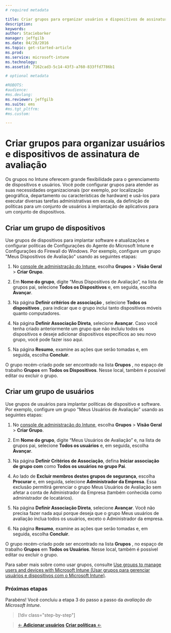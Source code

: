 ```yaml
---
# required metadata

title: Criar grupos para organizar usuários e dispositivos de assinatura de avaliação | Microsoft Intune
description:
keywords:
author: Staciebarker
manager: jeffgilb
ms.date: 04/28/2016
ms.topic: get-started-article
ms.prod:
ms.service: microsoft-intune
ms.technology:
ms.assetid: 7162cad3-5c14-43f3-a760-833ffd7786b1

# optional metadata

#ROBOTS:
#audience:
#ms.devlang:
ms.reviewer: jeffgilb
ms.suite: ems
#ms.tgt_pltfrm:
#ms.custom:

---
```


# Criar grupos para organizar usuários e dispositivos de assinatura de avaliação
Os grupos no Intune oferecem grande flexibilidade para o gerenciamento de dispositivos e usuários. Você pode configurar grupos para atender as suas necessidades organizacionais (por exemplo, por localização geográfica, departamento ou características de hardware) e usá-los para executar diversas tarefas administrativas em escala, da definição de políticas para um conjunto de usuários à implantação de aplicativos para um conjunto de dispositivos.

## Criar um grupo de dispositivos
Use grupos de dispositivos para implantar software e atualizações e configurar políticas de Configurações do Agente do Microsoft Intune e Configurações do Firewall do Windows. Por exemplo, configure um grupo "Meus Dispositivos de Avaliação" usando as seguintes etapas:

1.  No [console de administração do Intune](https://manage.microsoft.com/), escolha **Grupos** &gt; **Visão Geral** &gt; **Criar Grupo**.

2.  Em **Nome do grupo**, digite “Meus Dispositivos de Avaliação”, na lista de grupos pai, selecione **Todos os Dispositivos** e, em seguida, escolha **Avançar**.

3.  Na página **Definir critérios de associação** , selecione **Todos os dispositivos** , para indicar que o grupo inclui tanto dispositivos móveis quanto computadores.

4.  Na página **Definir Associação Direta**, selecione **Avançar**. Caso você tenha criado anteriormente um grupo que não incluiu todos os dispositivos e deseje adicionar dispositivos específicos ao seu novo grupo, você pode fazer isso aqui.

5.  Na página **Resumo**, examine as ações que serão tomadas e, em seguida, escolha **Concluir**.

O grupo recém-criado pode ser encontrado na lista **Grupos** , no espaço de trabalho **Grupos** em **Todos os Dispositivos**. Nesse local, também é possível editar ou excluir o grupo.

## Criar um grupo de usuários
Use grupos de usuários para implantar políticas de dispositivo e software. Por exemplo, configure um grupo "Meus Usuários de Avaliação" usando as seguintes etapas:

1.  No [console de administração do Intune](https://manage.microsoft.com/), escolha **Grupos** &gt; **Visão Geral** &gt; **Criar Grupo**.

2.  Em **Nome do grupo**, digite “Meus Usuários de Avaliação” e, na lista de grupos pai, selecione **Todos os usuários** e, em seguida, escolha **Avançar**.

3.  Na página **Definir Critérios de Associação**, defina **Iniciar associação de grupo com** como **Todos os usuários no grupo Pai**.

4.  Ao lado de **Excluir membros destes grupos de segurança**, escolha **Procurar** e, em seguida, selecione **Administrador da Empresa**. Essa exclusão permitirá gerenciar o grupo Meus Usuários de Avaliação sem afetar a conta de Administrador da Empresa (também conhecida como administrador de locatários).

5.  Na página **Definir Associação Direta**, selecione **Avançar**. Você não precisa fazer nada aqui porque deseja que o grupo Meus usuários de avaliação inclua todos os usuários, exceto o Administrador da empresa.

6.  Na página **Resumo**, examine as ações que serão tomadas e, em seguida, escolha **Concluir**.

O grupo recém-criado pode ser encontrado na lista **Grupos** , no espaço de trabalho **Grupos** em **Todos os Usuários**. Nesse local, também é possível editar ou excluir o grupo.

Para saber mais sobre como usar grupos, consulte [Use groups to manage users and devices with Microsoft Intune (Usar grupos para gerenciar usuários e dispositivos com o Microsoft Intune)](/Intune/Deploy-Use/use-groups-to-manage-users-and-devices-with-microsoft-intune).

### Próximas etapas
Parabéns! Você concluiu a etapa 3 do passo a passo da *avaliação do Microsoft Intune*.

>[!div class="step-by-step"]

>[&larr; **Adicionar usuários**](.\get-started-with-a-30-day-trial-of-microsoft-intune-step-2.md)     [**Criar políticas** &larr;](.\get-started-with-a-30-day-trial-of-microsoft-intune-step-4.md)  


<!--HONumber=May16_HO1-->


